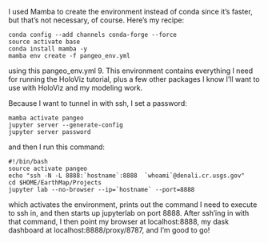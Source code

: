 I used Mamba to create the environment instead of conda since it’s faster, but that’s not necessary, of course. Here’s my recipe:

```
conda config --add channels conda-forge --force
source activate base
conda install mamba -y
mamba env create -f pangeo_env.yml
```

using this pangeo_env.yml 9.
This environment contains everything I need for running the HoloViz tutorial, plus a few other packages I know I’ll want to use with HoloViz and my modeling work.

Because I want to tunnel in with ssh, I set a password:

```
mamba activate pangeo
jupyter server --generate-config
jupyter server password
```

and then I run this command:

```
#!/bin/bash
source activate pangeo
echo "ssh -N -L 8888:`hostname`:8888  `whoami`@denali.cr.usgs.gov"
cd $HOME/EarthMap/Projects
jupyter lab --no-browser --ip=`hostname` --port=8888

```
which activates the environment, prints out the command I need to execute to ssh in, and then starts up jupyterlab on port 8888. After ssh’ing in with that command, I then point my browser at localhost:8888, my dask dashboard at localhost:8888/proxy/8787, and I’m good to go!
